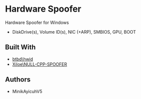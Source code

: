 # Hardware Spoofer
Hardware Spoofer for Windows
- DiskDrive(s), Volume ID(s), NIC (+ARP), SMBIOS, GPU, BOOT

## Built With
* [btbd\hwid](https://github.com/btbd/hwid)
* [Xiloe\NULL-CPP-SPOOFER](https://github.com/Xiloe/NULL-CPP-SPOOFER)

## Authors
* MinikAyicuhV5
